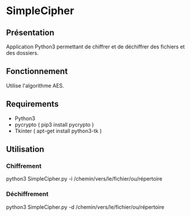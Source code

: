 # SimpleCipher

## Présentation

Application Python3 permettant de chiffrer et de déchiffrer des fichiers et des dossiers.

## Fonctionnement

Utilise l'algorithme AES.

## Requirements

- Python3
- pycrypto ( pip3 install pycrypto )
- Tkinter ( apt-get install python3-tk )

## Utilisation

### Chiffrement

python3 SimpleCipher.py -i /chemin/vers/le/fichier/ou/répertoire

### Déchiffrement

python3 SimpleCipher.py -d /chemin/vers/le/fichier/ou/répertoire